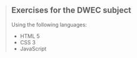 > ## Exercises for the DWEC subject
> Using the following languages: 
> - HTML 5
> - CSS 3
> - JavaScript
